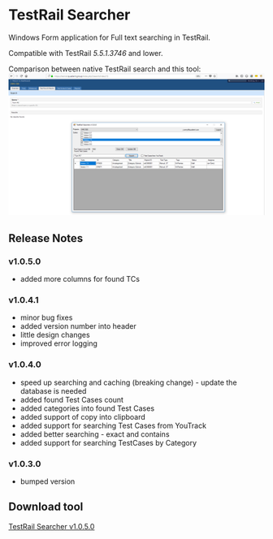 # TestRail Searcher
Windows Form application for Full text searching in TestRail. 

Compatible with TestRail *5.5.1.3746* and lower.

Comparison between native TestRail search and this tool:
![TestRail Searcher](TestRail-Searcher.png)

## Release Notes
### v1.0.5.0
* added more columns for found TCs

### v1.0.4.1
* minor bug fixes
* added version number into header
* little design changes
* improved error logging

### v1.0.4.0
* speed up searching and caching (breaking change) - update the database is needed
* added found Test Cases count
* added categories into found Test Cases
* added support of copy into clipboard
* added support for searching Test Cases from YouTrack
* added better searching - exact and contains
* added support for searching TestCases by Category

### v1.0.3.0
* bumped version

## Download tool
[TestRail Searcher v1.0.5.0](https://github.com/cernyjan/TestRail-Searcher/releases/tag/v1.0.5.0)

